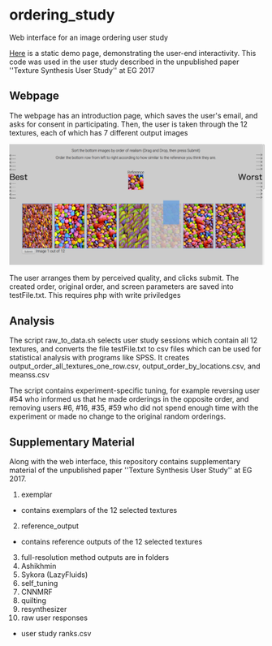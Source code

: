# ordering_study
Web interface for an image ordering user study

[Here](http://mrmartin.net/ordering_study/) is a static demo page, demonstrating the user-end interactivity. This code was used in the user study described in the unpublished paper ''Texture Synthesis User Study'' at EG 2017

## Webpage

The webpage has an introduction page, which saves the user's email, and asks for consent in participating. Then, the user is taken through the 12 textures, each of which has 7 different output images

![screenshot](https://github.com/mrmartin/ordering_study/raw/master/screenshot.png)

The user arranges them by perceived quality, and clicks submit. The created order, original order, and screen parameters are saved into testFile.txt. This requires php with write priviledges

## Analysis

The script raw_to_data.sh selects user study sessions which contain all 12 textures, and converts the file testFile.txt to csv files which can be used for statistical analysis with programs like SPSS. It creates output_order_all_textures_one_row.csv, output_order_by_locations.csv, and meanss.csv

The script contains experiment-specific tuning, for example reversing user #54 who informed us that he made orderings in the opposite order, and removing users #6, #16, #35, #59 who did not spend enough time with the experiment or made no change to the original random orderings.

## Supplementary Material

Along with the web interface, this repository contains supplementary material of the unpublished paper ''Texture Synthesis User Study'' at EG 2017.

1. exemplar
  * contains exemplars of the 12 selected textures
2. reference_output
  * contains reference outputs of the 12 selected textures
3. full-resolution method outputs are in folders
  1. Ashikhmin
  2. Sykora (LazyFluids)
  3. self_tuning
  4. CNNMRF
  5. quilting
  6. resynthesizer
4. raw user responses
  * user study ranks.csv
